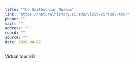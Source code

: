 ```yaml
---
title: "The Smithsonian Museum"
link: "https://naturalhistory.si.edu/visit/virtual-tour"
phone: ""
mail: ""
address: ""
coord: ""
source: ""
date: 2020-04-02
---
```


Virtual tour 3D
